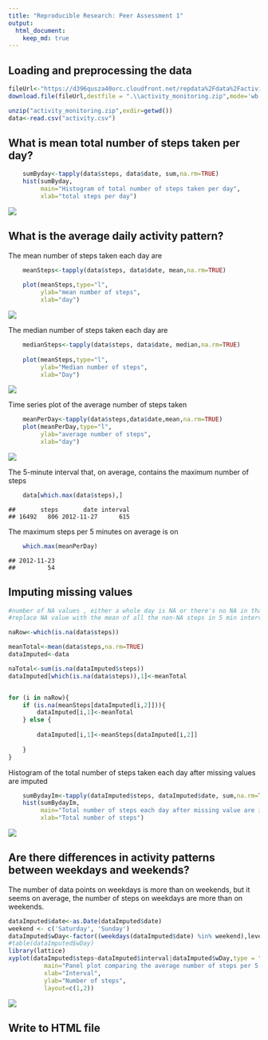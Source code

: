 ```yaml
---
title: "Reproducible Research: Peer Assessment 1"
output: 
  html_document:
    keep_md: true
---
```




## Loading and preprocessing the data

```r
fileUrl<-"https://d396qusza40orc.cloudfront.net/repdata%2Fdata%2Factivity.zip "
download.file(fileUrl,destfile = ".\\activity_monitoring.zip",mode='wb',cacheOK = FALSE)

unzip("activity_monitoring.zip",exdir=getwd())
data<-read.csv("activity.csv")
```


## What is mean total number of steps taken per day?

```r
    sumByday<-tapply(data$steps, data$date, sum,na.rm=TRUE)
    hist(sumByday,
         main="Histogram of total number of steps taken per day",
         xlab="total steps per day")
```

![](PA1_template_files/figure-html/setupPerday-1.png)<!-- -->

## What is the average daily activity pattern? 

The mean number of steps taken each day are    

```r
    meanSteps<-tapply(data$steps, data$date, mean,na.rm=TRUE)
    
    plot(meanSteps,type="l",
         ylab="mean number of steps",
         xlab="day")
```

![](PA1_template_files/figure-html/meanDaily-1.png)<!-- -->

The median number of steps taken each day are    

```r
    medianSteps<-tapply(data$steps, data$date, median,na.rm=TRUE)
    
    plot(meanSteps,type="l",
         ylab="Median number of steps",
         xlab="Day")
```

![](PA1_template_files/figure-html/medianDaily-1.png)<!-- -->
    
Time series plot of the average number of steps taken

```r
    meanPerDay<-tapply(data$steps,data$date,mean,na.rm=TRUE)
    plot(meanPerDay,type="l",
         ylab="average number of steps",
         xlab="day")
```

![](PA1_template_files/figure-html/dailyActivity-1.png)<!-- -->

The 5-minute interval that, on average, contains the maximum number of steps

```r
    data[which.max(data$steps),]
```

```
##       steps       date interval
## 16492   806 2012-11-27      615
```


The maximum steps per 5 minutes on average is on


```r
    which.max(meanPerDay)
```

```
## 2012-11-23 
##         54
```

## Imputing missing values

```r
#number of NA values , either a whole day is NA or there's no NA in that day
#replace NA value with the mean of all the non-NA steps in 5 min interval

naRow<-which(is.na(data$steps))

meanTotal<-mean(data$steps,na.rm=TRUE)
dataImputed<-data

naTotal<-sum(is.na(dataImputed$steps))
dataImputed[which(is.na(data$steps)),1]<-meanTotal


for (i in naRow){
    if (is.na(meanSteps[dataImputed[i,2]])){
        dataImputed[i,1]<-meanTotal
    } else {
        
        dataImputed[i,1]<-meanSteps[dataImputed[i,2]]
    
    }
}
```



Histogram of the total number of steps taken each day after missing values are imputed

```r
    sumBydayIm<-tapply(dataImputed$steps, dataImputed$date, sum,na.rm=TRUE)
    hist(sumBydayIm,
         main="Total number of steps each day after missing value are imputed", 
         xlab="Total number of steps")
```

![](PA1_template_files/figure-html/histImputed-1.png)<!-- -->




## Are there differences in activity patterns between weekdays and weekends?

The number of data points on weekdays is more than on weekends, but it seems on average, the number of steps on weekdays are more than on weekends.

```r
dataImputed$date<-as.Date(dataImputed$date)
weekend <- c('Saturday', 'Sunday')
dataImputed$wDay<-factor((weekdays(dataImputed$date) %in% weekend),levels<-c(TRUE,FALSE),labels=c('weekends','weekdays'))
#table(dataImputed$wDay)
library(lattice)
xyplot(dataImputed$steps~dataImputed$interval|dataImputed$wDay,type = "l",
          main="Panel plot comparing the average number of steps per 5 min",
          xlab="Interval",
          ylab="Number of steps",
          layout=c(1,2))
```

![](PA1_template_files/figure-html/wDays-1.png)<!-- -->


## Write to HTML file

